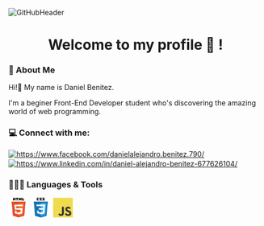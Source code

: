 ![GitHubHeader](https://github.com/DanielAlejandro184/DanielAlejandro184/assets/131780864/4fd10866-9770-4de7-9e6c-e269962f433e)

<h1 align="center">Welcome to my profile 👋 !</h1>

<h3 align="left">🎸 About Me</h3>

<p align="left">Hi!👋 My name is Daniel Benitez.</p>
<p align="left">I'm a beginer Front-End Developer student who's discovering the amazing world of web programming.</p>

<h3 align="left">💻 Connect with me:</h3>
<p align="left">

<a href="https://www.facebook.com/danielalejandro.benitez.790/" target="blank"><img align="center" src="https://user-images.githubusercontent.com/131780847/241581391-3b0fe9b2-570f-442e-a818-b7e2336286c1.svg" alt="https://www.facebook.com/danielalejandro.benitez.790/" height="30" width="40" /></a><a href="https://www.linkedin.com/in/daniel-alejandro-benitez-677626104/" target="blank"><img align="center" src="https://user-images.githubusercontent.com/131780847/241581376-e0af5e37-0785-4d7b-8c47-091893fd2909.svg" alt="https://www.linkedin.com/in/daniel-alejandro-benitez-677626104/" height="30" width="40" /></a>
</p>

<h3 align="left"><strong>👨🏼‍💻 Languages & Tools</strong></h3>
<p align="left"> 

<a href="https://www.w3.org/html/" target="_blank" rel="noreferrer"> <img src="https://raw.githubusercontent.com/devicons/devicon/master/icons/html5/html5-original-wordmark.svg" alt="html5" width="40" height="40"/></a> <a href="https://www.w3schools.com/css/" target="_blank" rel="noreferrer"> <img src="https://raw.githubusercontent.com/devicons/devicon/master/icons/css3/css3-original-wordmark.svg" alt="css3" width="40" height="40"/></a> <a href="https://developer.mozilla.org/en-US/docs/Web/JavaScript" target="_blank" rel="noreferrer"> <img src="https://raw.githubusercontent.com/devicons/devicon/master/icons/javascript/javascript-original.svg" alt="javascript" width="40" height="40"/></a></p>
